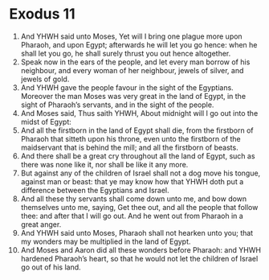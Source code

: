 ﻿# Exodus 11
1. And YHWH said unto Moses, Yet will I bring one plague more upon Pharaoh, and upon Egypt; afterwards he will let you go hence: when he shall let you go, he shall surely thrust you out hence altogether. 
2. Speak now in the ears of the people, and let every man borrow of his neighbour, and every woman of her neighbour, jewels of silver, and jewels of gold. 
3. And YHWH gave the people favour in the sight of the Egyptians. Moreover the man Moses was very great in the land of Egypt, in the sight of Pharaoh’s servants, and in the sight of the people. 
4. And Moses said, Thus saith YHWH, About midnight will I go out into the midst of Egypt: 
5. And all the firstborn in the land of Egypt shall die, from the firstborn of Pharaoh that sitteth upon his throne, even unto the firstborn of the maidservant that is behind the mill; and all the firstborn of beasts. 
6. And there shall be a great cry throughout all the land of Egypt, such as there was none like it, nor shall be like it any more. 
7. But against any of the children of Israel shall not a dog move his tongue, against man or beast: that ye may know how that YHWH doth put a difference between the Egyptians and Israel. 
8. And all these thy servants shall come down unto me, and bow down themselves unto me, saying, Get thee out, and all the people that follow thee: and after that I will go out. And he went out from Pharaoh in a great anger. 
9. And YHWH said unto Moses, Pharaoh shall not hearken unto you; that my wonders may be multiplied in the land of Egypt. 
10. And Moses and Aaron did all these wonders before Pharaoh: and YHWH hardened Pharaoh’s heart, so that he would not let the children of Israel go out of his land. 
